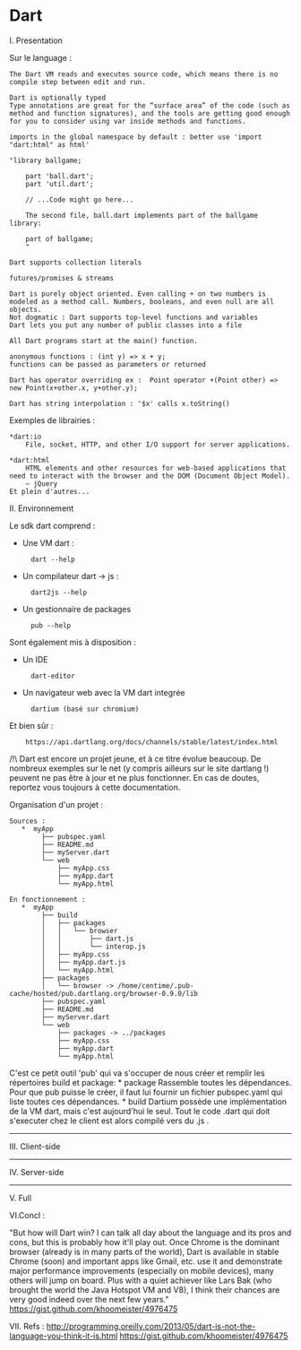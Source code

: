 Dart
====

I. Presentation

Sur le language :

    The Dart VM reads and executes source code, which means there is no compile step between edit and run.
    
    Dart is optionally typed
    Type annotations are great for the “surface area” of the code (such as method and function signatures), and the tools are getting good enough for you to consider using var inside methods and functions.
    
    imports in the global namespace by default : better use 'import "dart:html" as html'
    
    "library ballgame;
    
        part 'ball.dart';
        part 'util.dart';
    
        // ...Code might go here...
    
        The second file, ball.dart implements part of the ballgame library:
    
        part of ballgame;
        "
    
    Dart supports collection literals
    
    futures/promises & streams
    
    Dart is purely object oriented. Even calling + on two numbers is modeled as a method call. Numbers, booleans, and even null are all objects.
    Not dogmatic : Dart supports top-level functions and variables
    Dart lets you put any number of public classes into a file
    
    All Dart programs start at the main() function.
    
    anonymous functions : (int y) => x + y;
    functions can be passed as parameters or returned
    
    Dart has operator overriding ex :  Point operator +(Point other) => new Point(x+other.x, y+other.y);
    
    Dart has string interpolation : '$x' calls x.toString()


Exemples de librairies :

    *dart:io
        File, socket, HTTP, and other I/O support for server applications.

    *dart:html
        HTML elements and other resources for web-based applications that need to interact with the browser and the DOM (Document Object Model).
        ~ jQuery
    Et plein d'autres...

II. Environnement

Le sdk dart comprend :

* Une VM dart :

        dart --help

* Un compilateur dart -> js :

        dart2js --help

* Un gestionnaire de packages

        pub --help

Sont également mis à disposition :

* Un IDE

        dart-editor

* Un navigateur web avec la VM dart integrée

        dartium (basé sur chromium)

Et bien sûr :

        https://api.dartlang.org/docs/channels/stable/latest/index.html

/!\ Dart est encore un projet jeune, et à ce titre évolue beaucoup. De nombreux exemples sur le net (y compris ailleurs sur le site dartlang !) peuvent ne pas être à jour et ne plus fonctionner. En cas de doutes, reportez vous toujours à cette documentation.


Organisation d'un projet :

    Sources :
       *  myApp
            ├── pubspec.yaml
            ├── README.md
            ├── myServer.dart
            └── web
                ├── myApp.css
                ├── myApp.dart
                └── myApp.html
    
    En fonctionnement :
       *  myApp
            ├── build
            │   ├── packages
            │   │   └── browser
            │   │       ├── dart.js
            │   │       └── interop.js
            │   ├── myApp.css
            │   ├── myApp.dart.js
            │   └── myApp.html
            ├── packages
            │   └── browser -> /home/centime/.pub-cache/hosted/pub.dartlang.org/browser-0.9.0/lib
            ├── pubspec.yaml
            ├── README.md
            ├── myServer.dart
            └── web
                ├── packages -> ../packages
                ├── myApp.css
                ├── myApp.dart
                └── myApp.html

C'est ce petit outil 'pub' qui va s'occuper de nous créer et remplir les répertoires build et package:
    * package
        Rassemble toutes les dépendances.
        Pour que pub puisse le créer, il faut lui fournir un fichier pubspec.yaml qui liste toutes ces dépendances.
    * build
        Dartium possède une implémentation de la VM dart, mais c'est aujourd'hui le seul. Tout le code .dart qui doit s'executer chez le client est alors compilé vers du .js .

 _________________________________________________________

III. Client-side

 _________________________________________________________

IV. Server-side

 _________________________________________________________

V. Full 

VI.Concl :

"But how will Dart win? I can talk all day about the language and its pros and cons, but this is probably how it'll play out. Once Chrome is the dominant browser (already is in many parts of the world), Dart is available in stable Chrome (soon) and important apps like Gmail, etc. use it and demonstrate major performance improvements (especially on mobile devices), many others will jump on board. Plus with a quiet achiever like Lars Bak (who brought the world the Java Hotspot VM and V8), I think their chances are very good indeed over the next few years."
https://gist.github.com/khoomeister/4976475

VII. Refs :
http://programming.oreilly.com/2013/05/dart-is-not-the-language-you-think-it-is.html
https://gist.github.com/khoomeister/4976475
